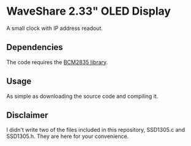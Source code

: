 # WaveShare 2.33" OLED Display

A small clock with IP address readout.

## Dependencies

The code requires the [BCM2835 library](https://www.airspayce.com/mikem/bcm2835/).

## Usage

As simple as downloading the source code and compiling it.

## Disclaimer

I didn't write two of the files included in this repository, SSD1305.c and SSD1305.h.  They are here for your convenience.
